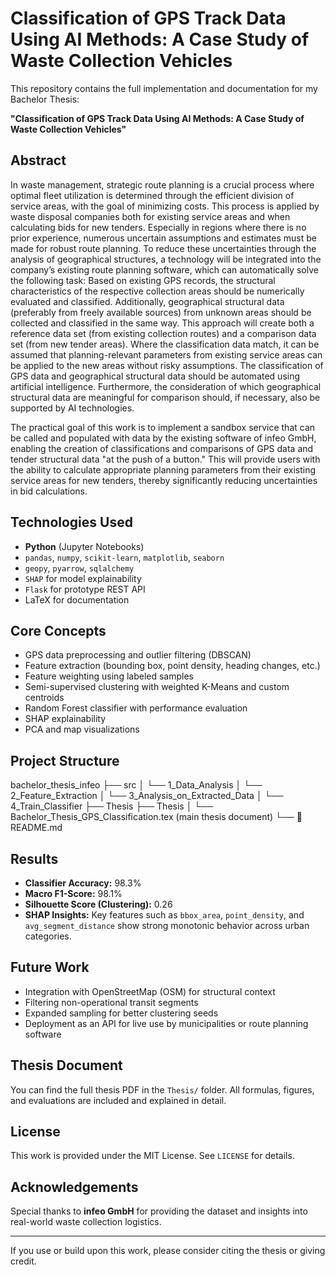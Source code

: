 # Classification of GPS Track Data Using AI Methods: A Case Study of Waste Collection Vehicles

This repository contains the full implementation and documentation for my Bachelor Thesis:

**"Classification of GPS Track Data Using AI Methods: A Case Study of Waste Collection Vehicles"**

## Abstract

In waste management, strategic route planning is a crucial process where
optimal fleet utilization is determined through the efficient division of
service areas, with the goal of minimizing costs. This process is applied by
waste disposal companies both for existing service areas and when calculating
bids for new tenders. Especially in regions where there is no prior experience,
numerous uncertain assumptions and estimates must be made for robust route
planning. To reduce these uncertainties through the analysis of geographical
structures, a technology will be integrated into the company’s existing route
planning software, which can automatically solve the following task: Based on
existing GPS records, the structural characteristics of the respective
collection areas should be numerically evaluated and classified. Additionally,
geographical structural data (preferably from freely available sources) from
unknown areas should be collected and classified in the same way. This approach
will create both a reference data set (from existing collection routes) and a
comparison data set (from new tender areas). Where the classification data
match, it can be assumed that planning-relevant parameters from existing
service areas can be applied to the new areas without risky assumptions. The
classification of GPS data and geographical structural data should be automated
using artificial intelligence. Furthermore, the consideration of which
geographical structural data are meaningful for comparison should, if
necessary, also be supported by AI technologies.

The practical goal of this work is to implement a sandbox service that can be
called and populated with data by the existing software of infeo GmbH,
enabling the
creation of classifications and comparisons of GPS data and tender structural
data "at the push of a button." This will provide users with the ability to
calculate appropriate planning parameters from their existing service areas for
new tenders, thereby significantly reducing uncertainties in bid calculations.

## Technologies Used

- **Python** (Jupyter Notebooks)
- `pandas`, `numpy`, `scikit-learn`, `matplotlib`, `seaborn`
- `geopy`, `pyarrow`, `sqlalchemy`
- `SHAP` for model explainability
- `Flask` for prototype REST API
- LaTeX for documentation

## Core Concepts

- GPS data preprocessing and outlier filtering (DBSCAN)
- Feature extraction (bounding box, point density, heading changes, etc.)
- Feature weighting using labeled samples
- Semi-supervised clustering with weighted K-Means and custom centroids
- Random Forest classifier with performance evaluation
- SHAP explainability
- PCA and map visualizations

## Project Structure

bachelor_thesis_infeo
├── src
│ └── 1_Data_Analysis
│ └── 2_Feature_Extraction
│ └── 3_Analysis_on_Extracted_Data
│ └── 4_Train_Classifier
├── Thesis
├── Thesis
│ └── Bachelor_Thesis_GPS_Classification.tex (main thesis document)
└── 📄 README.md

## Results

- **Classifier Accuracy:** 98.3%
- **Macro F1-Score:** 98.1%
- **Silhouette Score (Clustering):** 0.26
- **SHAP Insights:** Key features such as `bbox_area`, `point_density`, and `avg_segment_distance` show strong monotonic behavior across urban categories.

## Future Work

- Integration with OpenStreetMap (OSM) for structural context
- Filtering non-operational transit segments
- Expanded sampling for better clustering seeds
- Deployment as an API for live use by municipalities or route planning software

## Thesis Document

You can find the full thesis PDF in the `Thesis/` folder. All formulas, figures, and evaluations are included and explained in detail.

## License

This work is provided under the MIT License. See `LICENSE` for details.

## Acknowledgements

Special thanks to **infeo GmbH** for providing the dataset and insights into real-world waste collection logistics.

---

If you use or build upon this work, please consider citing the thesis or giving credit.
